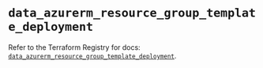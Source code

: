 # `data_azurerm_resource_group_template_deployment`

Refer to the Terraform Registry for docs: [`data_azurerm_resource_group_template_deployment`](https://registry.terraform.io/providers/hashicorp/azurerm/4.38.1/docs/data-sources/resource_group_template_deployment).
